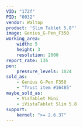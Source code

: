 ```yaml
---
VID: "172f"
PID: "0032"
vendor: Waltop
product: 'Slim Tablet 5.8"'
image: Genius_G-Pen_F350
working_area:
    width: 5
    height: 3
    resolution: 2000
report_rate: 136
pen:
    pressure_levels: 1024
sold_as:
    - Genius G-Pen F350
    - "Trust item #16485"
maybe_sold_as:
    - VisTablet Mini
    - iVistaTablet Slim 5.8
support:
    kernel: ">= 2.6.37"
---
```

